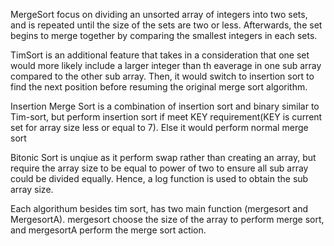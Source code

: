 MergeSort focus on dividing an unsorted array of integers into two sets, and is repeated until the size of the sets are two or less. Afterwards, the set begins to merge together by comparing the smallest integers in each sets. 

TimSort is an additional feature that takes in a consideration that one set would more likely include a larger integer than th eaverage in one sub array compared to the other sub array. Then, it would switch to insertion sort to find the next position before resuming the original merge sort algorithm. 

Insertion Merge Sort is a combination of insertion sort and binary similar to Tim-sort, but perform insertion sort if meet KEY requirement(KEY is current set for array size less or equal to 7). Else it would perform normal merge sort

Bitonic Sort is unqiue as it perform swap rather than creating an array, but require the array size to be equal to power of two to ensure all sub array could be divided equally. Hence, a log function is used to obtain the sub array size.

Each algorithum besides tim sort, has two main function (mergesort and MergesortA). mergesort choose the size of the array to perform merge sort, and mergesortA perform the merge sort action.
